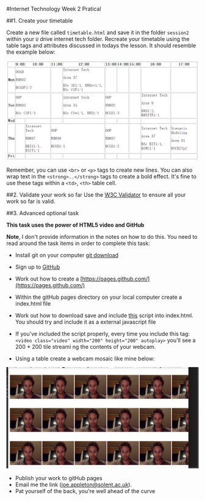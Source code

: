 #Internet Technology Week 2 Pratical

 
##1. Create your timetable

Create a new file called `timetable.html` and save it in the folder
`session2` within your `U` drive internet tech folder. Recreate your timetable using the table tags and attributes discussed in todays the lesson. It should resemble the example below:

![time table](assets/timetable.png)

Remember, you can use `<br>` or `<p>` tags to create new lines. You can also wrap text in the `<strong>..</strong>` tags to create a bold effect. It's fine to use these tags within a `<td>`, `<th>` table cell.  

##2. Validate your work so far
Use the [W3C Validator](https://validator.w3.org/) to ensure all your work so far is valid. 


##3. Advanced optional task 

**This task uses the power of HTML5 video and GitHub**


**Note**, I don't provide information in the notes on how to do this. You need to read around the task items in order to complete this task:

- Install git on your computer  [git download](https://git-scm.com/)
- Sign up to [GitHub](www.github.com)
- Work out how to create a [https://pages.github.com/](https://pages.github.com/)

- Within the gitHub pages directory on your local computer create a index.html file 
- Work out how to download save and include [this](https://github.com/joeappleton18/joeappleton18.github.io/blob/master/scripts/main.js) script into index.html. You should try and include it as a external javascript file 
- If you've included the script properly, every time you include this tag: `<video class="video" width="200" height="200" autoplay>` you'll see a 200 * 200 tile streami	ng the contents of your webcam.
- Using a table create a webcam mosaic like mine below:

![](assets/web_cam_picture.png)


- Publish your work to gitHub pages
- Email me the link (joe.appleton@solent.ac.uk). 
- Pat yourself of the back, you're well ahead of the curve 






